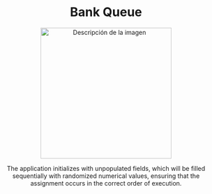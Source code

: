 <div align="center">

  # Bank Queue

  <img src="URL_DE_TU_IMAGEN" alt="Descripción de la imagen" width="300"/>

  <p>The application initializes with unpopulated fields, which will be filled sequentially with randomized numerical values, ensuring that the assignment occurs in the correct order of execution.</p>

</div>
